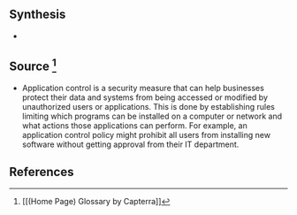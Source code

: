 ## Synthesis
- 
## Source [^1]
- Application control is a security measure that can help businesses protect their data and systems from being accessed or modified by unauthorized users or applications. This is done by establishing rules limiting which programs can be installed on a computer or network and what actions those applications can perform. For example, an application control policy might prohibit all users from installing new software without getting approval from their IT department.
## References

[^1]: [[(Home Page) Glossary by Capterra]]